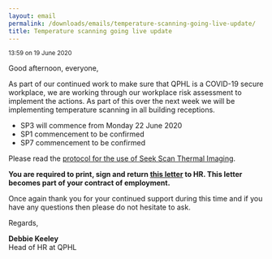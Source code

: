 ```yaml
---
layout: email
permalink: /downloads/emails/temperature-scanning-going-live-update/
title: Temperature scanning going live update
---
```


<small>13:59 on 19 June 2020</small>

Good afternoon, everyone,

As part of our continued work to make sure that QPHL is a COVID-19 secure workplace, we are working through our workplace risk assessment to implement the actions.  As part of this over the next week we will be implementing temperature scanning in all building receptions.

- SP3 will commence from Monday 22 June 2020
- SP1 commencement to be confirmed
- SP7 commencement to be confirmed

Please read the [protocol for the use of Seek Scan Thermal Imaging](/downloads/protocol-for-the-use-of-seek-scan-thermal-imaging.pdf).

**You are required to print, sign and return [this letter](/downloads/introduction-to-temperature-checking-in-the-workplace.pdf) to HR. This letter becomes part of your contract of employment.**

Once again thank you for your continued support during this time and if you have any questions then please do not hesitate to ask.

Regards,

**Debbie Keeley**<br>
Head of HR at QPHL